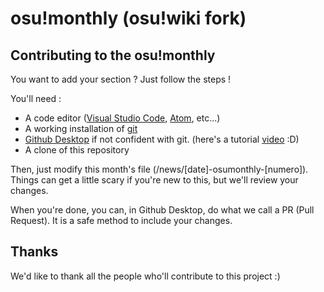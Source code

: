 # osu!monthly (osu!wiki fork)

## Contributing to the osu!monthly
You want to add your section ? Just follow the steps !

You'll need :
- A code editor ([Visual Studio Code](https://code.visualstudio.com/), [Atom](https://atom.io/), etc...)
- A working installation of [git](https://git-scm.com/)
- [Github Desktop](https://desktop.github.com/) if not confident with git. (here's a tutorial [video](https://youtu.be/77W2JSL7-r8) :D)
- A clone of this repository

Then, just modify this month's file (/news/[date]-osumonthly-[numero]). Things can get a little scary if you're new to this, but we'll review your changes.

When you're done, you can, in Github Desktop, do what we call a PR (Pull Request). It is a safe method to include your changes.

## Thanks
We'd like to thank all the people who'll contribute to this project :)
